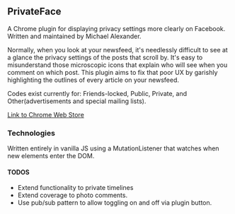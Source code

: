 ## PrivateFace

A Chrome plugin for displaying privacy settings more clearly on Facebook. Written and maintained by Michael Alexander.

Normally, when you look at your newsfeed, it's needlessly difficult to see at a glance the privacy settings of the posts that scroll by. It's easy to misunderstand those microscopic icons that explain who will see when you comment on which post. This plugin aims to fix that poor UX by garishly highlighting the outlines of every article on your newsfeed.

Codes exist currently for: Friends-locked, Public, Private, and Other(advertisements and special mailing lists).

[Link to Chrome Web Store](https://chrome.google.com/webstore/detail/privateface/ljiafphfipdffnefbnpmlembjpdhcehd)


### Technologies

Written entirely in vanilla JS using a MutationListener that watches when new elements enter the DOM.


#### TODOS

* Extend functionality to private timelines
* Extend coverage to photo comments.
* Use pub/sub pattern to allow toggling on and off via plugin button.

